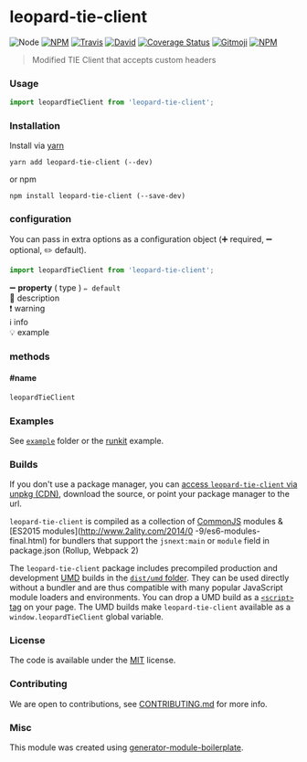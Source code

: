 # leopard-tie-client

![Node](https://img.shields.io/node/v/leopard-tie-client.svg?style=flat-square)
[![NPM](https://img.shields.io/npm/v/leopard-tie-client.svg?style=flat-square)](https://www.npmjs.com/package/leopard-tie-client)
[![Travis](https://img.shields.io/travis/jolzee/leopard-tie-client/master.svg?style=flat-square)](https://travis-ci.org/jolzee/leopard-tie-client)
[![David](https://img.shields.io/david/jolzee/leopard-tie-client.svg?style=flat-square)](https://david-dm.org/jolzee/leopard-tie-client)
[![Coverage Status](https://img.shields.io/coveralls/jolzee/leopard-tie-client.svg?style=flat-square)](https://coveralls.io/github/jolzee/leopard-tie-client)
[![Gitmoji](https://img.shields.io/badge/gitmoji-%20😜%20😍-FFDD67.svg?style=flat-square)](https://gitmoji.carloscuesta.me/)
[![NPM](https://img.shields.io/npm/dt/leopard-tie-client.svg?style=flat-square)](https://www.npmjs.com/package/leopard-tie-client)

> Modified TIE Client that accepts custom headers

### Usage

```js
import leopardTieClient from 'leopard-tie-client';

```

### Installation

Install via [yarn](https://github.com/yarnpkg/yarn)

	yarn add leopard-tie-client (--dev)

or npm

	npm install leopard-tie-client (--save-dev)


### configuration

You can pass in extra options as a configuration object (➕ required, ➖ optional, ✏️ default).

```js
import leopardTieClient from 'leopard-tie-client';

```

➖ **property** ( type ) ` ✏️ default `
<br/> 📝 description
<br/> ❗️ warning
<br/> ℹ️ info
<br/> 💡 example

### methods

#### #name

```js
leopardTieClient

```

### Examples

See [`example`](example/script.js) folder or the [runkit](https://runkit.com/jolzee/leopard-tie-client) example.

### Builds

If you don't use a package manager, you can [access `leopard-tie-client` via unpkg (CDN)](https://unpkg.com/leopard-tie-client/), download the source, or point your package manager to the url.

`leopard-tie-client` is compiled as a collection of [CommonJS](http://webpack.github.io/docs/commonjs.html) modules & [ES2015 modules](http://www.2ality.com/2014/0
  -9/es6-modules-final.html) for bundlers that support the `jsnext:main` or `module` field in package.json (Rollup, Webpack 2)

The `leopard-tie-client` package includes precompiled production and development [UMD](https://github.com/umdjs/umd) builds in the [`dist/umd` folder](https://unpkg.com/leopard-tie-client/dist/umd/). They can be used directly without a bundler and are thus compatible with many popular JavaScript module loaders and environments. You can drop a UMD build as a [`<script>` tag](https://unpkg.com/leopard-tie-client) on your page. The UMD builds make `leopard-tie-client` available as a `window.leopardTieClient` global variable.

### License

The code is available under the [MIT](LICENSE) license.

### Contributing

We are open to contributions, see [CONTRIBUTING.md](CONTRIBUTING.md) for more info.

### Misc

This module was created using [generator-module-boilerplate](https://github.com/duivvv/generator-module-boilerplate).
